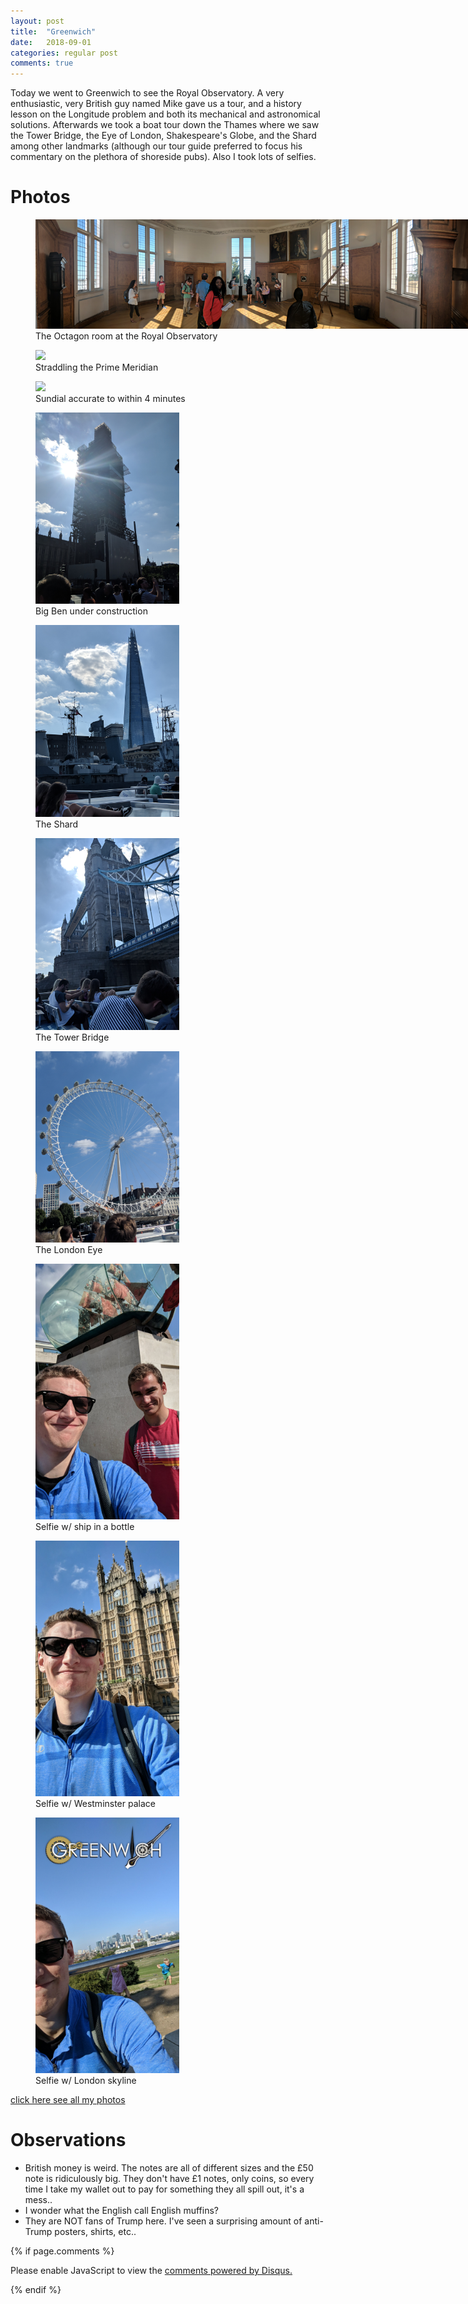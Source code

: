 ```yaml
---
layout: post
title:  "Greenwich"
date:   2018-09-01
categories: regular post
comments: true
---
```

Today we went to Greenwich to see the Royal Observatory. A very enthusiastic, very British guy named Mike gave us a tour, and a history lesson on the Longitude problem and both its mechanical and astronomical solutions. Afterwards we took a boat tour down the Thames where we saw the Tower Bridge, the Eye of London, Shakespeare's Globe, and the Shard among other landmarks (although our tour guide preferred to focus his commentary on the plethora of shoreside pubs). Also I took lots of selfies.

# Photos
  <figure style="width:710px;">
    <img src="/images/sep1/panorama.jpg" width="710"/>
    <figcaption>The Octagon room at the Royal Observatory</figcaption>
  </figure>

  <div>

  <span>
  <figure>
    <img src="/images/sep1/meridian.jpg" width="230"/>
    <figcaption>Straddling the Prime Meridian</figcaption>
  </figure>
  </span>

  <span>
  <figure>
    <img src="/images/sep1/sundial.jpg" width="230"/>
    <figcaption>Sundial accurate to within 4 minutes</figcaption>
  </figure>
  </span>


  <span>
  <figure>
    <img src="/images/sep1/big_ben.jpg" width="230"/>
    <figcaption>Big Ben under construction</figcaption>
  </figure>
  </span>

  <span>
  <figure>
    <img src="/images/sep1/shard.jpg" width="230"/>
    <figcaption>The Shard</figcaption>
  </figure>
  </span>

  <span>
  <figure>
    <img src="/images/sep1/tower.jpg" width="230"/>
    <figcaption>The Tower Bridge</figcaption>
  </figure>
  </span>

  <span>
  <figure>
    <img src="/images/sep1/eye.jpg" width="230"/>
    <figcaption>The London Eye</figcaption>
  </figure>
  </span>


  <span>
  <figure>
    <img src="/images/sep1/bottle.jpg" width="230"/>
    <figcaption>Selfie w/ ship in a bottle</figcaption>
  </figure>
  </span>

  <span>
  <figure>
    <img src="/images/sep1/palace_selfie.jpg" width="230"/>
    <figcaption>Selfie w/ Westminster palace</figcaption>
  </figure>
  </span>

  <span>
  <figure>
    <img src="/images/sep1/greenwich_selfie.jpg" width="230"/>
    <figcaption>Selfie w/ London skyline</figcaption>
  </figure>
  </span>


  </div>




<a href="https://photos.app.goo.gl/V9RtYEx7FEDxkNCD7">click here see all my photos</a>

# Observations
* British money is weird. The notes are all of different sizes and the £50 note is ridiculously big. They don't have £1 notes, only coins, so every time I take my wallet out to pay for something they all spill out, it's a mess..
* I wonder what the English call English muffins?
* They are NOT fans of Trump here. I've seen a surprising amount of anti-Trump posters, shirts, etc..

{% if page.comments %}

<div id="disqus_thread"></div>
<script>

/**
*  RECOMMENDED CONFIGURATION VARIABLES: EDIT AND UNCOMMENT THE SECTION BELOW TO INSERT DYNAMIC VALUES FROM YOUR PLATFORM OR CMS.
*  LEARN WHY DEFINING THESE VARIABLES IS IMPORTANT: https://disqus.com/admin/universalcode/#configuration-variables*/
/*
var disqus_config = function () {
this.page.url = PAGE_URL;  // Replace PAGE_URL with your page's canonical URL variable
this.page.identifier = PAGE_IDENTIFIER; // Replace PAGE_IDENTIFIER with your page's unique identifier variable
};
*/
(function() { // DON'T EDIT BELOW THIS LINE
var d = document, s = d.createElement('script');
s.src = 'https://noahhi-github-io.disqus.com/embed.js';
s.setAttribute('data-timestamp', +new Date());
(d.head || d.body).appendChild(s);
})();
</script>
<noscript>Please enable JavaScript to view the <a href="https://disqus.com/?ref_noscript">comments powered by Disqus.</a></noscript>

{% endif %}
